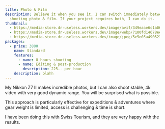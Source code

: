 ```yaml
---
title: Photo & Film
description: Believe it when you see it. I can switch immediately between
  shooting photo & film. If your project requires both, I can do it.
thumbnail:
  - https://media-store.dr-useless.workers.dev/image/avif/349eaae6c1a06cb4b88fc27fc87db4bd1e44b67ccae17ea1ee8a146bf6c5a6ab
  - https://media-store.dr-useless.workers.dev/image/webp/7100fd14678ee00a2af1a564e7730a402ece7e81976706a98711741a0f936bd9
  - https://media-store.dr-useless.workers.dev/image/jpeg/5e5e05a490523d8ee30182322b77e8d77ce2389f81ef8779b8fba13baa01aec4
packages:
  - price: 3000
    name: Standard
    features:
      - name: 8 hours shooting
      - name: Editing & post-production
        description: 225.- per hour
    description: blahh
---
```

My Nikkon Z7 II makes incredible photos, but I can also shoot stable, 4k video with very good dynamic range. You will be surprised what is possible.

This approach is particularly effective for expeditions & adventures where gear weight is limited, access is challenging & time is short.

I have been doing this with Swiss Tourism, and they are very happy with the results.
